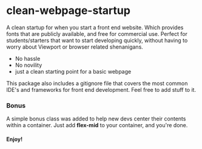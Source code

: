 # clean-webpage-startup
A clean startup for when you start a front end website. Which provides fonts that are publicly available, and free for commercial use.
Perfect for students/starters that want to start developing quickly, without having to worry about Viewport or browser related shenanigans.

- No hassle
- No novility
- just a clean starting point for a basic webpage

This package also includes a gitignore file that covers the most common IDE's and frameworks for front end development. 
Feel free to add stuff to it.

### Bonus
A simple bonus class was added to help new devs center their contents within a container.
Just add **flex-mid** to your container, and you're done. 

#### Enjoy!